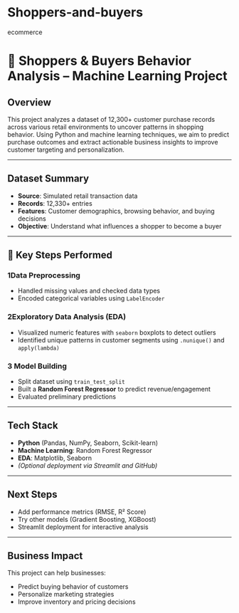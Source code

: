# Shoppers-and-buyers
ecommerce


# 🛒 Shoppers & Buyers Behavior Analysis – Machine Learning Project

##  Overview

This project analyzes a dataset of 12,300+ customer purchase records across various retail environments to uncover patterns in shopping behavior. Using Python and machine learning techniques, we aim to predict purchase outcomes and extract actionable business insights to improve customer targeting and personalization.

---

##  Dataset Summary

* **Source**: Simulated retail transaction data
* **Records**: 12,330+ entries
* **Features**: Customer demographics, browsing behavior, and buying decisions
* **Objective**: Understand what influences a shopper to become a buyer

---

## 🧪 Key Steps Performed

### 1️Data Preprocessing

* Handled missing values and checked data types
* Encoded categorical variables using `LabelEncoder`

### 2️Exploratory Data Analysis (EDA)

* Visualized numeric features with `seaborn` boxplots to detect outliers
* Identified unique patterns in customer segments using `.nunique()` and `apply(lambda)`

### 3️ Model Building

* Split dataset using `train_test_split`
* Built a **Random Forest Regressor** to predict revenue/engagement
* Evaluated preliminary predictions

---

##  Tech Stack

* **Python** (Pandas, NumPy, Seaborn, Scikit-learn)
* **Machine Learning**: Random Forest Regressor
* **EDA**: Matplotlib, Seaborn
* *(Optional deployment via Streamlit and GitHub)*

---

##  Next Steps

* Add performance metrics (RMSE, R² Score)
* Try other models (Gradient Boosting, XGBoost)
* Streamlit deployment for interactive analysis

---

##  Business Impact

This project can help businesses:

* Predict buying behavior of customers
* Personalize marketing strategies
* Improve inventory and pricing decisions

